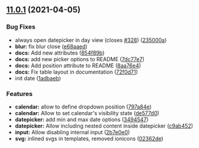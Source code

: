 ## [11.0.1](https://github.com/jkuri/ng2-datepicker/compare/v1.7.0...v11.0.1) (2021-04-05)


### Bug Fixes

* always open datepicker in day view (closes [#328](https://github.com/jkuri/ng2-datepicker/issues/328)) ([235000a](https://github.com/jkuri/ng2-datepicker/commit/235000adc5e08c38a0f661db5547857566aa6160))
* **blur:** fix blur close ([e68aaed](https://github.com/jkuri/ng2-datepicker/commit/e68aaedbb4cf5fc074521ff659a1a7e748d88512))
* **docs:** Add new attributes ([854f89b](https://github.com/jkuri/ng2-datepicker/commit/854f89b0708a71314b97edcac911d1a3196dffde))
* **docs:** add new picker options to README ([7dc77e7](https://github.com/jkuri/ng2-datepicker/commit/7dc77e7e39ce0022df6d477ac71cd3fcf39b935d))
* **docs:** Add position attribute to README ([8aa76e4](https://github.com/jkuri/ng2-datepicker/commit/8aa76e46410c202dc1f6d91ece7dccadd1088c7c))
* **docs:** Fix table layout in documentation ([72f0d71](https://github.com/jkuri/ng2-datepicker/commit/72f0d718bae731f019e07cb35e1cae51dde36bf8))
* init date ([1adbaeb](https://github.com/jkuri/ng2-datepicker/commit/1adbaeb2381d239bdffd1f93c8ba2ba6495142e8))


### Features

* **calendar:** allow to define dropdown position ([797a84e](https://github.com/jkuri/ng2-datepicker/commit/797a84e3a2eb905ed98521c452ef2dc55b6d6749))
* **calendar:** Allow to set calendar's visibility state ([de577d0](https://github.com/jkuri/ng2-datepicker/commit/de577d0282e5fe920e6cca6cee01ab235273b056))
* **datepicker:** add min and max date options ([3494547](https://github.com/jkuri/ng2-datepicker/commit/34945478b4cc8a04025be27538bf1ce243241747))
* **datepicker:** Allow including nested content inside datepicker ([c9ab452](https://github.com/jkuri/ng2-datepicker/commit/c9ab452abdafeec1de03bea3881bcd684094a297))
* **input:** Allow disabling internal input ([2b7e0e0](https://github.com/jkuri/ng2-datepicker/commit/2b7e0e043a0a56baf6329f048605cef6fa47ed9f))
* **svg:** inlined svgs in templates, removed ionicons ([02362de](https://github.com/jkuri/ng2-datepicker/commit/02362de1bdd609ff4709e2a3391f0eecc9078bef))
